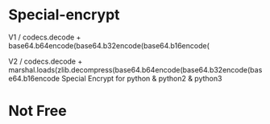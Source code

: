 # Special-encrypt
V1
/ codecs.decode + base64.b64encode(base64.b32encode(base64.b16encode(

V2
/
codecs.decode + marshal.loads(zlib.decompress(base64.b64encode(base64.b32encode(base64.b16encode
Special Encrypt for python &amp; python2 &amp; python3
# Not Free
